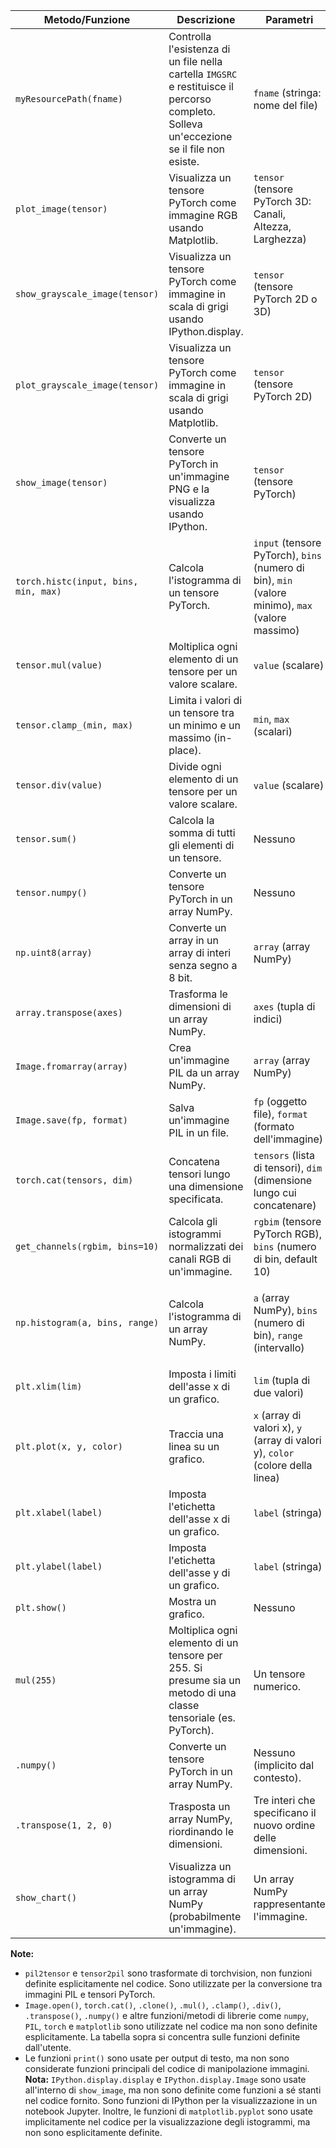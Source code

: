 
| Metodo/Funzione | Descrizione | Parametri | Output |
|---|---|---|---|
| `myResourcePath(fname)` | Controlla l'esistenza di un file nella cartella `IMGSRC` e restituisce il percorso completo. Solleva un'eccezione se il file non esiste. | `fname` (stringa: nome del file) | Stringa (percorso completo del file) o eccezione `RuntimeError` |
| `plot_image(tensor)` | Visualizza un tensore PyTorch come immagine RGB usando Matplotlib. | `tensor` (tensore PyTorch 3D: Canali, Altezza, Larghezza) | Nessuno (visualizza l'immagine) |
| `show_grayscale_image(tensor)` | Visualizza un tensore PyTorch come immagine in scala di grigi usando IPython.display. | `tensor` (tensore PyTorch 2D o 3D) | Nessuno (visualizza l'immagine) |
| `plot_grayscale_image(tensor)` | Visualizza un tensore PyTorch come immagine in scala di grigi usando Matplotlib. | `tensor` (tensore PyTorch 2D) | Nessuno (visualizza l'immagine) |
| `show_image(tensor)` | Converte un tensore PyTorch in un'immagine PNG e la visualizza usando IPython. | `tensor` (tensore PyTorch) | Nessuno (visualizza l'immagine) |
| `torch.histc(input, bins, min, max)` | Calcola l'istogramma di un tensore PyTorch. | `input` (tensore PyTorch), `bins` (numero di bin), `min` (valore minimo), `max` (valore massimo) | Tensore PyTorch contenente i conteggi per ogni bin |
| `tensor.mul(value)` | Moltiplica ogni elemento di un tensore per un valore scalare. | `value` (scalare) | Tensore PyTorch modificato |
| `tensor.clamp_(min, max)` | Limita i valori di un tensore tra un minimo e un massimo (in-place). | `min`, `max` (scalari) | Tensore PyTorch modificato (in-place) |
| `tensor.div(value)` | Divide ogni elemento di un tensore per un valore scalare. | `value` (scalare) | Tensore PyTorch modificato |
| `tensor.sum()` | Calcola la somma di tutti gli elementi di un tensore. | Nessuno | Scalare (somma degli elementi) |
| `tensor.numpy()` | Converte un tensore PyTorch in un array NumPy. | Nessuno | Array NumPy |
| `np.uint8(array)` | Converte un array in un array di interi senza segno a 8 bit. | `array` (array NumPy) | Array NumPy di interi senza segno a 8 bit |
| `array.transpose(axes)` | Trasforma le dimensioni di un array NumPy. | `axes` (tupla di indici) | Array NumPy trasposto |
| `Image.fromarray(array)` | Crea un'immagine PIL da un array NumPy. | `array` (array NumPy) | Oggetto immagine PIL |
| `Image.save(fp, format)` | Salva un'immagine PIL in un file. | `fp` (oggetto file), `format` (formato dell'immagine) | Nessuno |
| `torch.cat(tensors, dim)` | Concatena tensori lungo una dimensione specificata. | `tensors` (lista di tensori), `dim` (dimensione lungo cui concatenare) | Tensore PyTorch concatenato |
| `get_channels(rgbim, bins=10)` | Calcola gli istogrammi normalizzati dei canali RGB di un'immagine. | `rgbim` (tensore PyTorch RGB), `bins` (numero di bin, default 10) | Tre tensori PyTorch (istogrammi normalizzati per R, G, B) |
| `np.histogram(a, bins, range)` | Calcola l'istogramma di un array NumPy. | `a` (array NumPy), `bins` (numero di bin), `range` (intervallo) | Due array NumPy: `histogram` (conteggi) e `bin_edges` (bordi dei bin) |
| `plt.xlim(lim)` | Imposta i limiti dell'asse x di un grafico. | `lim` (tupla di due valori) | Nessuno |
| `plt.plot(x, y, color)` | Traccia una linea su un grafico. | `x` (array di valori x), `y` (array di valori y), `color` (colore della linea) | Nessuno |
| `plt.xlabel(label)` | Imposta l'etichetta dell'asse x di un grafico. | `label` (stringa) | Nessuno |
| `plt.ylabel(label)` | Imposta l'etichetta dell'asse y di un grafico. | `label` (stringa) | Nessuno |
| `plt.show()` | Mostra un grafico. | Nessuno | Nessuno |
| `mul(255)` | Moltiplica ogni elemento di un tensore per 255.  Si presume sia un metodo di una classe tensoriale (es. PyTorch). | Un tensore numerico. | Un tensore numerico con valori scalati. |
| `.numpy()` | Converte un tensore PyTorch in un array NumPy. | Nessuno (implicito dal contesto). | Un array NumPy. |
| `.transpose(1, 2, 0)` | Trasposta un array NumPy, riordinando le dimensioni. | Tre interi che specificano il nuovo ordine delle dimensioni. | Un array NumPy trasposto. |
| `show_chart()` | Visualizza un istogramma di un array NumPy (probabilmente un'immagine). | Un array NumPy rappresentante l'immagine. | Un grafico visualizzato (nessun valore di ritorno esplicito). |

**Note:**

* `pil2tensor` e `tensor2pil` sono trasformate di torchvision, non funzioni definite esplicitamente nel codice.  Sono utilizzate per la conversione tra immagini PIL e tensori PyTorch.
*  `Image.open()`, `torch.cat()`, `.clone()`, `.mul()`, `.clamp()`, `.div()`, `.transpose()`, `.numpy()` e altre funzioni/metodi di librerie come `numpy`, `PIL`, `torch` e `matplotlib` sono utilizzate nel codice ma non sono definite esplicitamente.  La tabella sopra si concentra sulle funzioni definite dall'utente.
* Le funzioni `print()` sono usate per output di testo, ma non sono considerate funzioni principali del codice di manipolazione immagini.
**Nota:**  `IPython.display.display` e `IPython.display.Image` sono usate all'interno di `show_image`, ma non sono definite come funzioni a sé stanti nel codice fornito.  Sono funzioni di IPython per la visualizzazione in un notebook Jupyter.  Inoltre, le funzioni di `matplotlib.pyplot` sono usate implicitamente nel codice per la visualizzazione degli istogrammi, ma non sono esplicitamente definite.
